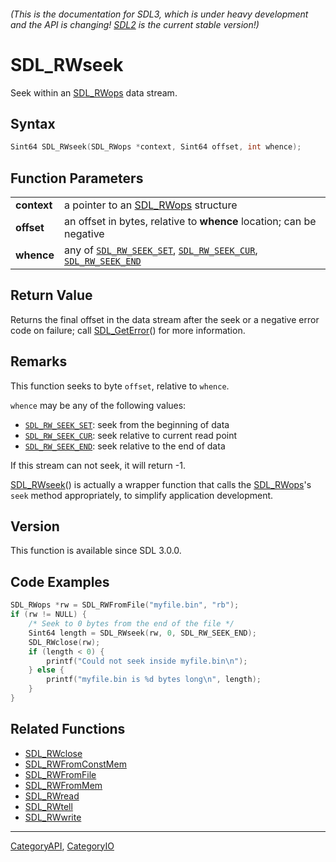 ###### (This is the documentation for SDL3, which is under heavy development and the API is changing! [SDL2](https://wiki.libsdl.org/SDL2/) is the current stable version!)
# SDL_RWseek

Seek within an [SDL_RWops](SDL_RWops) data stream.

## Syntax

```c
Sint64 SDL_RWseek(SDL_RWops *context, Sint64 offset, int whence);

```

## Function Parameters

|                 |                                                                                                                         |
| --------------- | ----------------------------------------------------------------------------------------------------------------------- |
| **context**     | a pointer to an [SDL_RWops](SDL_RWops) structure                                                                        |
| **offset**      | an offset in bytes, relative to **whence** location; can be negative                                                    |
| **whence**      | any of [`SDL_RW_SEEK_SET`](SDL_RW_SEEK_SET), [`SDL_RW_SEEK_CUR`](SDL_RW_SEEK_CUR), [`SDL_RW_SEEK_END`](SDL_RW_SEEK_END) |

## Return Value

Returns the final offset in the data stream after the seek or a negative
error code on failure; call [SDL_GetError](SDL_GetError)() for more
information.

## Remarks

This function seeks to byte `offset`, relative to `whence`.

`whence` may be any of the following values:

- [`SDL_RW_SEEK_SET`](SDL_RW_SEEK_SET): seek from the beginning of data
- [`SDL_RW_SEEK_CUR`](SDL_RW_SEEK_CUR): seek relative to current read point
- [`SDL_RW_SEEK_END`](SDL_RW_SEEK_END): seek relative to the end of data

If this stream can not seek, it will return -1.

[SDL_RWseek](SDL_RWseek)() is actually a wrapper function that calls the
[SDL_RWops](SDL_RWops)'s `seek` method appropriately, to simplify
application development.

## Version

This function is available since SDL 3.0.0.

## Code Examples

```c++
SDL_RWops *rw = SDL_RWFromFile("myfile.bin", "rb");
if (rw != NULL) {
    /* Seek to 0 bytes from the end of the file */
    Sint64 length = SDL_RWseek(rw, 0, SDL_RW_SEEK_END);
    SDL_RWclose(rw);
    if (length < 0) {
        printf("Could not seek inside myfile.bin\n");
    } else {
        printf("myfile.bin is %d bytes long\n", length);
    }
}
```

## Related Functions

* [SDL_RWclose](SDL_RWclose)
* [SDL_RWFromConstMem](SDL_RWFromConstMem)
* [SDL_RWFromFile](SDL_RWFromFile)
* [SDL_RWFromMem](SDL_RWFromMem)
* [SDL_RWread](SDL_RWread)
* [SDL_RWtell](SDL_RWtell)
* [SDL_RWwrite](SDL_RWwrite)

----
[CategoryAPI](CategoryAPI), [CategoryIO](CategoryIO)


